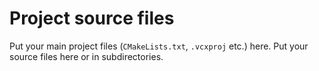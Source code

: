 # Project source files

Put your main project files (`CMakeLists.txt`, `.vcxproj` etc.) here. Put your source files here or in subdirectories.
